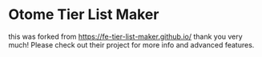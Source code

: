 # Otome Tier List Maker

this was forked from https://fe-tier-list-maker.github.io/ thank you very much! Please check out their project for more info and advanced features.